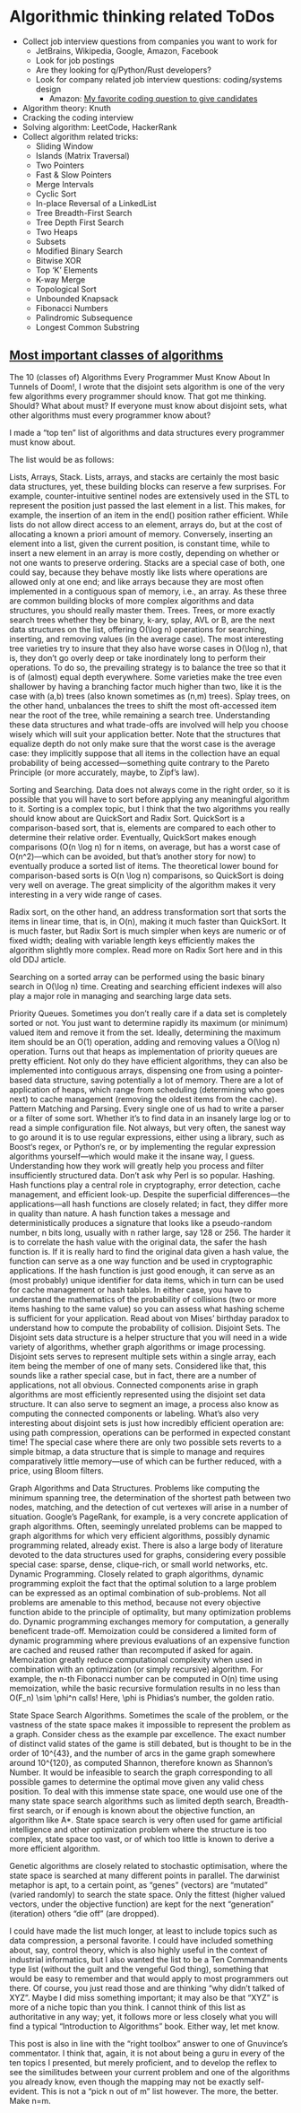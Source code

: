 
# Algorithmic thinking related ToDos

- Collect job interview questions from companies you want to work for
  - JetBrains, Wikipedia, Google, Amazon, Facebook
  - Look for job postings
  - Are they looking for q/Python/Rust developers?
  - Look for company related job interview questions: coding/systems design
    - Amazon: [My favorite coding question to give candidates](https://carloarg02.medium.com/my-favorite-coding-question-to-give-candidates-17ea4758880c)
- Algorithm theory: Knuth
- Cracking the coding interview
- Solving algorithm: LeetCode, HackerRank
- Collect algorithm related tricks:
  - Sliding Window
  - Islands (Matrix Traversal)
  - Two Pointers
  - Fast & Slow Pointers
  - Merge Intervals
  - Cyclic Sort
  - In-place Reversal of a LinkedList
  - Tree Breadth-First Search
  - Tree Depth First Search
  - Two Heaps
  - Subsets
  - Modified Binary Search
  - Bitwise XOR
  - Top ‘K’ Elements
  - K-way Merge
  - Topological Sort
  - Unbounded Knapsack
  - Fibonacci Numbers
  - Palindromic Subsequence
  - Longest Common Substring


## [Most important classes of algorithms](https://hbfs.wordpress.com/2008/12/23/the-10-classes-of-algorithms-every-programmer-must-know-about/)


The 10 (classes of) Algorithms Every Programmer Must Know About
In Tunnels of Doom!, I wrote that the disjoint sets algorithm is one of the very few algorithms every programmer should know. That got me thinking. Should? What about must? If everyone must know about disjoint sets, what other algorithms must every programmer know about?

I made a “top ten” list of algorithms and data structures every programmer must know about.


The list would be as follows:

Lists, Arrays, Stack. Lists, arrays, and stacks are certainly the most basic data structures, yet, these building blocks can reserve a few surprises. For example, counter-intuitive sentinel nodes are extensively used in the STL to represent the position just passed the last element in a list. This makes, for example, the insertion of an item in the end() position rather efficient. While lists do not allow direct access to an element, arrays do, but at the cost of allocating a known a priori amount of memory. Conversely, inserting an element into a list, given the current position, is constant time, while to insert a new element in an array is more costly, depending on whether or not one wants to preserve ordering. Stacks are a special case of both, one could say, because they behave mostly like lists where operations are allowed only at one end; and like arrays because they are most often implemented in a contiguous span of memory, i.e., an array. As these three are common building blocks of more complex algorithms and data structures, you should really master them.
Trees. Trees, or more exactly search trees whether they be binary, k-ary, splay, AVL or B, are the next data structures on the list, offering O(\log n) operations for searching, inserting, and removing values (in the average case). The most interesting tree varieties try to insure that they also have worse cases in O(\log n), that is, they don’t go overly deep or take inordinately long to perform their operations. To do so, the prevailing strategy is to balance the tree so that it is of (almost) equal depth everywhere. Some varieties make the tree even shallower by having a branching factor much higher than two, like it is the case with (a,b) trees (also known sometimes as (n,m) trees). Splay trees, on the other hand, unbalances the trees to shift the most oft-accessed item near the root of the tree, while remaining a search tree.
Understanding these data structures and what trade-offs are involved will help you choose wisely which will suit your application better. Note that the structures that equalize depth do not only make sure that the worst case is the average case: they implicitly suppose that all items in the collection have an equal probability of being accessed—something quite contrary to the Pareto Principle (or more accurately, maybe, to Zipf’s law).

Sorting and Searching. Data does not always come in the right order, so it is possible that you will have to sort before applying any meaningful algorithm to it. Sorting is a complex topic, but I think that the two algorithms you really should know about are QuickSort and Radix Sort.
QuickSort is a comparison-based sort, that is, elements are compared to each other to determine their relative order. Eventually, QuickSort makes enough comparisons (O(n \log n) for n items, on average, but has a worst case of O(n^2)—which can be avoided, but that’s another story for now) to eventually produce a sorted list of items. The theoretical lower bound for comparison-based sorts is O(n \log n) comparisons, so QuickSort is doing very well on average. The great simplicity of the algorithm makes it very interesting in a very wide range of cases.

Radix sort, on the other hand, an address transformation sort that sorts the items in linear time, that is, in O(n), making it much faster than QuickSort. It is much faster, but Radix Sort is much simpler when keys are numeric or of fixed width; dealing with variable length keys efficiently makes the algorithm slightly more complex. Read more on Radix Sort here and in this old DDJ article.

Searching on a sorted array can be performed using the basic binary search in O(\log n) time. Creating and searching efficient indexes will also play a major role in managing and searching large data sets.

Priority Queues. Sometimes you don’t really care if a data set is completely sorted or not. You just want to determine rapidly its maximum (or minimum) valued item and remove it from the set. Ideally, determining the maximum item should be an O(1) operation, adding and removing values a O(\log n) operation. Turns out that heaps as implementation of priority queues are pretty efficient. Not only do they have efficient algorithms, they can also be implemented into contiguous arrays, dispensing one from using a pointer-based data structure, saving potentially a lot of memory. There are a lot of application of heaps, which range from scheduling (determining who goes next) to cache management (removing the oldest items from the cache).
Pattern Matching and Parsing. Every single one of us had to write a parser or a filter of some sort. Whether it’s to find data in an insanely large log or to read a simple configuration file. Not always, but very often, the sanest way to go around it is to use regular expressions, either using a library, such as Boost‘s regex, or Python‘s re, or by implementing the regular expression algorithms yourself—which would make it the insane way, I guess. Understanding how they work will greatly help you process and filter insufficiently structured data. Don’t ask why Perl is so popular.
Hashing. Hash functions play a central role in cryptography, error detection, cache management, and efficient look-up. Despite the superficial differences—the applications—all hash functions are closely related; in fact, they differ more in quality than nature. A hash function takes a message and deterministically produces a signature that looks like a pseudo-random number, n bits long, usually with n rather large, say 128 or 256. The harder it is to correlate the hash value with the original data, the safer the hash function is. If it is really hard to find the original data given a hash value, the function can serve as a one way function and be used in cryptographic applications. If the hash function is just good enough, it can serve as an (most probably) unique identifier for data items, which in turn can be used for cache management or hash tables. In either case, you have to understand the mathematics of the probability of collisions (two or more items hashing to the same value) so you can assess what hashing scheme is sufficient for your application. Read about von Mises’ birthday paradox to understand how to compute the probability of collision.
Disjoint Sets. The Disjoint sets data structure is a helper structure that you will need in a wide variety of algorithms, whether graph algorithms or image processing. Disjoint sets serves to represent multiple sets within a single array, each item being the member of one of many sets. Considered like that, this sounds like a rather special case, but in fact, there are a number of applications, not all obvious. Connected components arise in graph algorithms are most efficiently represented using the disjoint set data structure. It can also serve to segment an image, a process also know as computing the connected components or labeling. What’s also very interesting about disjoint sets is just how incredibly efficient operation are: using path compression, operations can be performed in expected constant time!
The special case where there are only two possible sets reverts to a simple bitmap, a data structure that is simple to manage and requires comparatively little memory—use of which can be further reduced, with a price, using Bloom filters.

Graph Algorithms and Data Structures. Problems like computing the minimum spanning tree, the determination of the shortest path between two nodes, matching, and the detection of cut vertexes will arise in a number of situation. Google’s PageRank, for example, is a very concrete application of graph algorithms. Often, seemingly unrelated problems can be mapped to graph algorithms for which very efficient algorithms, possibly dynamic programming related, already exist. There is also a large body of literature devoted to the data structures used for graphs, considering every possible special case: sparse, dense, clique-rich, or small world networks, etc.
Dynamic Programming. Closely related to graph algorithms, dynamic programming exploit the fact that the optimal solution to a large problem can be expressed as an optimal combination of sub-problems. Not all problems are amenable to this method, because not every objective function abide to the principle of optimality, but many optimization problems do. Dynamic programming exchanges memory for computation, a generally beneficent trade-off.
Memoization could be considered a limited form of dynamic programming where previous evaluations of an expensive function are cached and reused rather than recomputed if asked for again. Memoization greatly reduce computational complexity when used in combination with an optimization (or simply recursive) algorithm. For example, the n-th Fibonacci number can be computed in O(n) time using memoization, while the basic recursive formulation results in no less than O(F_n) \sim \phi^n calls! Here, \phi is Phidias‘s number, the golden ratio.

State Space Search Algorithms. Sometimes the scale of the problem, or the vastness of the state space makes it impossible to represent the problem as a graph. Consider chess as the example par excellence. The exact number of distinct valid states of the game is still debated, but is thought to be in the order of 10^{43}, and the number of arcs in the game graph somewhere around 10^{120}, as computed Shannon, therefore known as Shannon’s Number. It would be infeasible to search the graph corresponding to all possible games to determine the optimal move given any valid chess position. To deal with this immense state space, one would use one of the many state space search algorithms such as limited depth search, Breadth-first search, or if enough is known about the objective function, an algorithm like A*.
State space search is very often used for game artificial intelligence and other optimization problem where the structure is too complex, state space too vast, or of which too little is known to derive a more efficient algorithm.

Genetic algorithms are closely related to stochastic optimisation, where the state space is searched at many different points in parallel. The darwinist metaphor is apt, to a certain point, as “genes” (vectors) are “mutated” (varied randomly) to search the state space. Only the fittest (higher valued vectors, under the objective function) are kept for the next “generation” (iteration) others “die off” (are dropped).

I could have made the list much longer, at least to include topics such as data compression, a personal favorite. I could have included something about, say, control theory, which is also highly useful in the context of industrial informatics, but I also wanted the list to be a Ten Commandments type list (without the guilt and the vengeful God thing), something that would be easy to remember and that would apply to most programmers out there. Of course, you just read those and are thinking “why didn’t talked of XYZ”. Maybe I did miss something important; it may also be that “XYZ” is more of a niche topic than you think. I cannot think of this list as authoritative in any way; yet, it follows more or less closely what you will find a typical “Introduction to Algorithms” book. Either way, let met know.

This post is also in line with the “right toolbox” answer to one of Gnuvince’s commentator. I think that, again, it is not about being a guru in every of the ten topics I presented, but merely proficient, and to develop the reflex to see the similitudes between your current problem and one of the algorithms you already know, even though the mapping may not be exactly self-evident. This is not a “pick n out of m” list however. The more, the better. Make n=m.